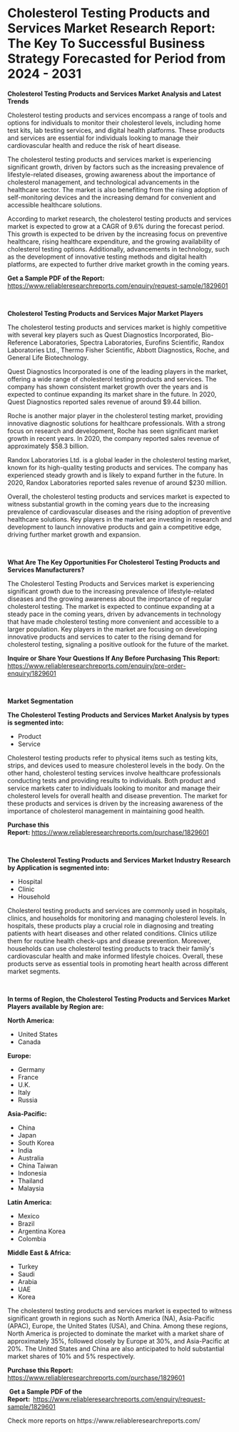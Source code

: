 <p><h1>Cholesterol Testing Products and Services Market Research Report: The Key To Successful Business Strategy Forecasted for Period from 2024 - 2031</h1></p><p><strong>Cholesterol Testing Products and Services Market Analysis and Latest Trends</strong></p>
<p><p>Cholesterol testing products and services encompass a range of tools and options for individuals to monitor their cholesterol levels, including home test kits, lab testing services, and digital health platforms. These products and services are essential for individuals looking to manage their cardiovascular health and reduce the risk of heart disease.</p><p>The cholesterol testing products and services market is experiencing significant growth, driven by factors such as the increasing prevalence of lifestyle-related diseases, growing awareness about the importance of cholesterol management, and technological advancements in the healthcare sector. The market is also benefiting from the rising adoption of self-monitoring devices and the increasing demand for convenient and accessible healthcare solutions.</p><p>According to market research, the cholesterol testing products and services market is expected to grow at a CAGR of 9.6% during the forecast period. This growth is expected to be driven by the increasing focus on preventive healthcare, rising healthcare expenditure, and the growing availability of cholesterol testing options. Additionally, advancements in technology, such as the development of innovative testing methods and digital health platforms, are expected to further drive market growth in the coming years.</p></p>
<p><strong>Get a Sample PDF of the Report:&nbsp;</strong> <a href="https://www.reliableresearchreports.com/enquiry/request-sample/1829601">https://www.reliableresearchreports.com/enquiry/request-sample/1829601</a></p>
<p>&nbsp;</p>
<p><strong>Cholesterol Testing Products and Services Major Market Players</strong></p>
<p><p>The cholesterol testing products and services market is highly competitive with several key players such as Quest Diagnostics Incorporated, Bio-Reference Laboratories, Spectra Laboratories, Eurofins Scientific, Randox Laboratories Ltd., Thermo Fisher Scientific, Abbott Diagnostics, Roche, and General Life Biotechnology.</p><p>Quest Diagnostics Incorporated is one of the leading players in the market, offering a wide range of cholesterol testing products and services. The company has shown consistent market growth over the years and is expected to continue expanding its market share in the future. In 2020, Quest Diagnostics reported sales revenue of around $9.44 billion.</p><p>Roche is another major player in the cholesterol testing market, providing innovative diagnostic solutions for healthcare professionals. With a strong focus on research and development, Roche has seen significant market growth in recent years. In 2020, the company reported sales revenue of approximately $58.3 billion.</p><p>Randox Laboratories Ltd. is a global leader in the cholesterol testing market, known for its high-quality testing products and services. The company has experienced steady growth and is likely to expand further in the future. In 2020, Randox Laboratories reported sales revenue of around $230 million.</p><p>Overall, the cholesterol testing products and services market is expected to witness substantial growth in the coming years due to the increasing prevalence of cardiovascular diseases and the rising adoption of preventive healthcare solutions. Key players in the market are investing in research and development to launch innovative products and gain a competitive edge, driving further market growth and expansion.</p></p>
<p>&nbsp;</p>
<p><strong>What Are The Key Opportunities For Cholesterol Testing Products and Services Manufacturers?</strong></p>
<p><p>The Cholesterol Testing Products and Services market is experiencing significant growth due to the increasing prevalence of lifestyle-related diseases and the growing awareness about the importance of regular cholesterol testing. The market is expected to continue expanding at a steady pace in the coming years, driven by advancements in technology that have made cholesterol testing more convenient and accessible to a larger population. Key players in the market are focusing on developing innovative products and services to cater to the rising demand for cholesterol testing, signaling a positive outlook for the future of the market.</p></p>
<p><strong>Inquire or Share Your Questions If Any Before Purchasing This Report:</strong> <a href="https://www.reliableresearchreports.com/enquiry/pre-order-enquiry/1829601">https://www.reliableresearchreports.com/enquiry/pre-order-enquiry/1829601</a></p>
<p>&nbsp;</p>
<p><strong>Market Segmentation</strong></p>
<p><strong>The Cholesterol Testing Products and Services Market Analysis by types is segmented into:</strong></p>
<p><ul><li>Product</li><li>Service</li></ul></p>
<p><p>Cholesterol testing products refer to physical items such as testing kits, strips, and devices used to measure cholesterol levels in the body. On the other hand, cholesterol testing services involve healthcare professionals conducting tests and providing results to individuals. Both product and service markets cater to individuals looking to monitor and manage their cholesterol levels for overall health and disease prevention. The market for these products and services is driven by the increasing awareness of the importance of cholesterol management in maintaining good health.</p></p>
<p><strong>Purchase this Report:&nbsp;</strong><a href="https://www.reliableresearchreports.com/purchase/1829601">https://www.reliableresearchreports.com/purchase/1829601</a></p>
<p>&nbsp;</p>
<p><strong>The Cholesterol Testing Products and Services Market Industry Research by Application is segmented into:</strong></p>
<p><ul><li>Hospital</li><li>Clinic</li><li>Household</li></ul></p>
<p><p>Cholesterol testing products and services are commonly used in hospitals, clinics, and households for monitoring and managing cholesterol levels. In hospitals, these products play a crucial role in diagnosing and treating patients with heart diseases and other related conditions. Clinics utilize them for routine health check-ups and disease prevention. Moreover, households can use cholesterol testing products to track their family's cardiovascular health and make informed lifestyle choices. Overall, these products serve as essential tools in promoting heart health across different market segments.</p></p>
<p>&nbsp;</p>
<p><strong>In terms of Region, the Cholesterol Testing Products and Services Market Players available by Region are:</strong></p>
<p>
    <p> <strong> North America: </strong>
        <ul>
            <li>United States</li>
            <li>Canada</li>
        </ul>
        </p> 
    <p> <strong> Europe: </strong>
        <ul>
            <li>Germany</li>
            <li>France</li>
            <li>U.K.</li>
            <li>Italy</li>
            <li>Russia</li>
        </ul>
        </p> 
    <p> <strong> Asia-Pacific: </strong>
        <ul>
            <li>China</li>
            <li>Japan</li>
            <li>South Korea</li>
            <li>India</li>
            <li>Australia</li>
            <li>China Taiwan</li>
            <li>Indonesia</li>
            <li>Thailand</li>
            <li>Malaysia</li>
        </ul>
        </p> 
    <p> <strong> Latin America: </strong>
        <ul>
            <li>Mexico</li>
            <li>Brazil</li>
            <li>Argentina Korea</li>
            <li>Colombia</li>
        </ul>
        </p> 
    <p> <strong> Middle East & Africa: </strong>
        <ul>
            <li>Turkey</li>
            <li>Saudi</li>
            <li>Arabia</li>
            <li>UAE</li>
            <li>Korea</li>
        </ul>
    </p>
    </p>
<p><p>The cholesterol testing products and services market is expected to witness significant growth in regions such as North America (NA), Asia-Pacific (APAC), Europe, the United States (USA), and China. Among these regions, North America is projected to dominate the market with a market share of approximately 35%, followed closely by Europe at 30%, and Asia-Pacific at 20%. The United States and China are also anticipated to hold substantial market shares of 10% and 5% respectively.</p></p>
<p><strong>Purchase this Report: </strong><a href="https://www.reliableresearchreports.com/purchase/1829601">https://www.reliableresearchreports.com/purchase/1829601</a></p>
<p>&nbsp;<strong>Get a Sample PDF of the Report:&nbsp;&nbsp;</strong><a href="https://www.reliableresearchreports.com/enquiry/request-sample/1829601">https://www.reliableresearchreports.com/enquiry/request-sample/1829601</a></p>
<p><strong></strong></p>
<p>Check more reports on https://www.reliableresearchreports.com/</p>